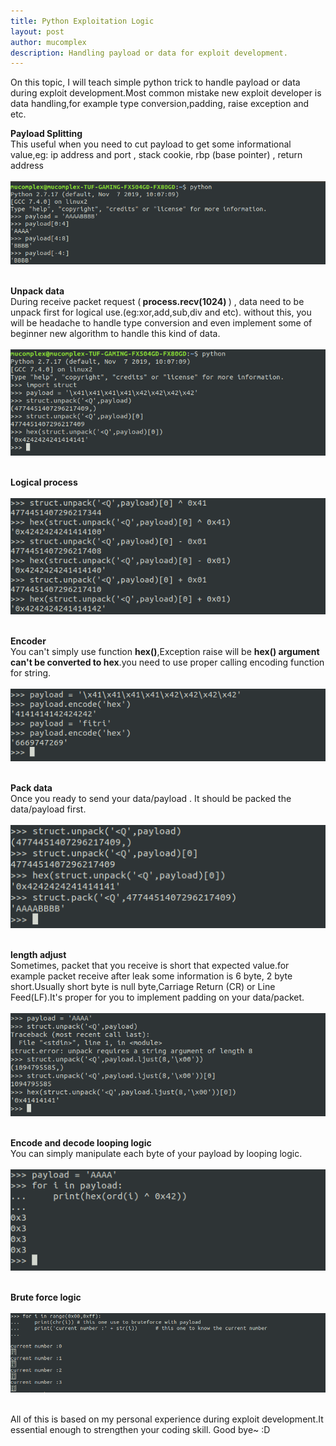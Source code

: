 ```yaml
---
title: Python Exploitation Logic 
layout: post
author: mucomplex
description: Handling payload or data for exploit development.
---
```


On this topic, I will teach simple python trick to handle payload or data during exploit development.Most common mistake new exploit developer is data handling,for example type conversion,padding, raise exception and etc. <br>

<b> Payload Splitting </b> <br>
This useful when you need to cut payload to get some informational value,eg: ip address and port , stack cookie, rbp (base pointer) , return address <br><br>
![Image 01](/images/exploitation_logic/Selection_001.png)<br><br>

<b> Unpack data </b> <br>
During receive packet request (<b> process.recv(1024) </b>) , data need to be unpack first for logical use.(eg:xor,add,sub,div and etc). without this, you will be headache to handle type conversion and even implement some of beginner new algorithm to handle this kind of data.<br><br>
![Image 02](/images/exploitation_logic/Selection_002.png)<br><br>

<b> Logical process </b> <br><br>
![Image 03](/images/exploitation_logic/Selection_003.png)<br><br>

<b> Encoder </b> <br>
You can't simply use function <b>hex()</b>,Exception raise will be <b>hex() argument can't be converted to hex</b>.you need to use proper calling encoding function for string. <br><br>
![Image 04](/images/exploitation_logic/Selection_004.png)<br><br> 

<b> Pack data </b> <br>
Once you ready to send your data/payload . It should be packed the data/payload first. <br><br>
![Image 05](/images/exploitation_logic/Selection_005.png)<br><br> 

<b> length adjust </b> <br>
Sometimes, packet that you receive is short that expected value.for example packet receive after leak some information is 6 byte, 2 byte short.Usually short byte is null byte,Carriage Return (CR) or Line Feed(LF).It's proper for you to implement padding on your data/packet. <br><br>
![Image 06](/images/exploitation_logic/Selection_006.png)<br><br> 

<b> Encode and decode looping logic </b> <br>
You can simply manipulate each byte of your payload by looping logic. <br><br>
![Image 07](/images/exploitation_logic/Selection_007.png)<br><br> 

<b> Brute force logic </b><br><br>
![Image 07](/images/exploitation_logic/Selection_008.png)<br><br> 

All of this is based on my personal experience during exploit development.It essential enough to strengthen your coding skill. Good bye~ :D <br>
